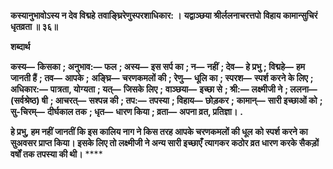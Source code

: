 **कस्यानुभावोऽस्य न देव विद्महे** **तवाङ्घ्रिरेणुस्परशाधिकार: ।** **यद्वाञ्छया श्रीर्ललनाचरत्तपो** **विहाय कामान्सुचिरं धृतव्रता ॥ ३६॥** 

**शब्दार्थ** 

**कस्य—** **किसका** **; अनुभाव:—** **फल** **; अस्य—** **इस सर्प का** **; न—** **नहीं** **; देव—** **हे प्रभु** **; विद्महे—** **हम जानती हैं** **; तव—** **आपके** **;** **अङ्घ्रि—** **चरणकमलों की** **; रेणु—** **धूलि का** **; स्परश—** **स्पर्श करने के लिए** **; अधिकार:—** **पात्रता, योग्यता** **; यत्—** **जिसके लिए** **;** **वाञ्छया—** **इच्छा से** **; श्री:—** **लक्ष्मीजी ने** **; ललना—** **(सर्वश्रेष्ठ) षी** **; आचरत्—** **सश्पन्न की** **; तप:—** **तपस्या** **; विहाय—** **छोड़कर** **;** **कामान्—** **सारी इच्छाओं को** **; सु-चिरम्—** **दीर्घकाल तक** **; धृत—** **धारण किया** **; व्रता—** **अपना व्रत, प्रतिज्ञा।** **.** 

**हे प्रभु, हम नहीं जानतीं कि इस कालिय नाग ने किस तरह आपके चरणकमलों की धूल** **को स्पर्श करने का सुअवसर प्राप्त किया। इसके लिए तो लक्ष्मीजी ने अन्य सारी इच्छाएँ** **त्यागकर कठोर व्रत धारण करके सैकड़ों वर्षों तक तपस्या की थी।** **** 